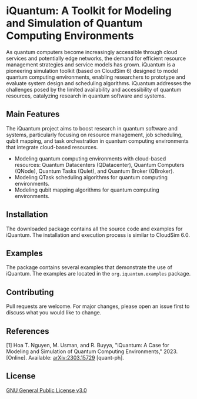 # iQuantum: A Toolkit for Modeling and Simulation of Quantum Computing Environments

As quantum computers become increasingly accessible through 
cloud services and potentially edge networks, the demand for efficient resource 
management strategies and service models has grown. 
iQuantum is a pioneering simulation toolkit (based on CloudSim 6) designed to model quantum computing
environments, enabling researchers to prototype and evaluate system design and
scheduling algorithms. iQuantum addresses the challenges posed by the limited 
availability and accessibility of quantum resources, catalyzing research in 
quantum software and systems.

## Main Features
The iQuantum project aims to boost research in quantum software and systems,
particularly focusing on resource management, job scheduling, qubit mapping, and
task orchestration in quantum computing environments that
integrate cloud-based resources.
- Modeling quantum computing environments with cloud-based resources: Quantum Datacenters (QDatacenter), 
Quantum Computers (QNode), Quantum Tasks (Qulet), and Quantum Broker (QBroker).
- Modeling QTask scheduling algorithms for quantum computing environments.
- Modeling qubit mapping algorithms for quantum computing environments.

## Installation
The downloaded package contains all the source code and examples for iQuantum.
The installation and execution process is similar to CloudSim 6.0. 

## Examples
The package contains several examples that demonstrate the use of iQuantum.
The examples are located in the `org.iquantum.examples` package.

## Contributing
Pull requests are welcome. 
For major changes, please open an issue first to discuss what you would like to change.

## References
[1] Hoa T. Nguyen, M. Usman, and R. Buyya, "iQuantum: A Case for Modeling and Simulation of Quantum Computing Environments," 2023. [Online]. Available: [arXiv:2303.15729](https://arxiv.org/abs/2303.15729) [quant-ph].

## License
[GNU General Public License v3.0](https://www.gnu.org/licenses/gpl-3.0.en.html)